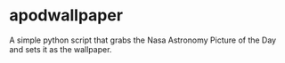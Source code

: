 # apodwallpaper
A simple python script that grabs the Nasa Astronomy Picture of the Day and sets it as the wallpaper.
